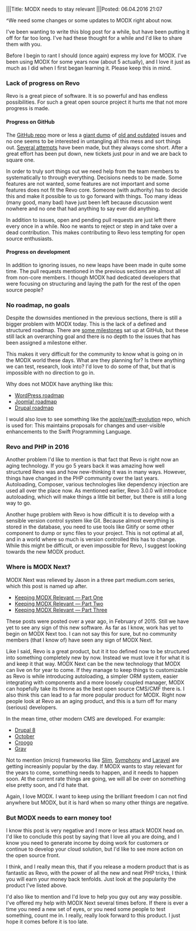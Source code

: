 |||Title: MODX needs to stay relevant
|||Posted: 06.04.2016 21:07

^We need some changes or some updates to MODX right about now.

I've been wanting to write this blog post for a while, but have been putting it off for far too long. I've had these thought for a while and I'd like to share them with you.

Before I begin to rant I should (once again) express my love for MODX. I've been using MODX for some years now (about 5 actually), and I love it just as much as I did when I first began learning it. Please keep this in mind.

### Lack of progress on Revo

Revo is a great piece of software. It is so powerful and has endless possibilities. For such a great open source project it hurts me that not more progress is made.

#### Progress on GitHub

The [GitHub repo](https://optimuscrime.net/github.com/modxcms/revolution) more or less a [giant dump](https://github.com/modxcms/revolution/issues) of [old and outdated](https://github.com/modxcms/revolution/issues?utf8=%E2%9C%93&q=is%3Aissue+is%3Aopen+created%3A%3C2013-04-06) issues and no one seems to be interested in untangling all this mess and sort things out. [Several attempts](https://optimuscrime.net/blog/11-help-modx) have been made, but they always come short. After a great effort has been put down, new tickets just pour in and we are back to square one.

In order to truly sort things out we need help from the team members to systematically to through everything. Decisions needs to be made. Some features are not wanted, some features are not important and some features does not fit the Revo core. Someone (with authority) has to decide this and make it possible to us to go forward with things. Too many ideas (many good, many bad) have just been left because discussion went nowhere and no one that had anything to say ever did anything.

In addition to issues, open and pending pull requests are just left there every once in a while. Noo ne wants to reject or step in and take over a dead contribution. This makes contributing to Revo less tempting for open source enthusiasts.

#### Progress on development

In addition to ignoring issues, no new leaps have been made in quite some time. The pull requests mentioned in the previous sections are almost all from non-core members. I though MODX had dedicated developers that were focusing on structuring and laying the path for the rest of the open source people?

### No roadmap, no goals

Despite the downsides mentioned in the previous sections, there is still a bigger problem with MODX today. This is the lack of a defined and structured roadmap. There are [some milestones](https://github.com/modxcms/revolution/milestones) sat up at GitHub, but these still lack an overarching goal and there is no depth to the issues that has been assigned a milestone either.

This makes it very difficult for the community to know what is going on in the MODX world these days. What are they planning for? Is there anything we can test, research, look into? I'd love to do some of that, but that is impossible with no direction to go in.

Why does not MODX have anything like this:

- [WordPress roadmap](https://wordpress.org/about/roadmap/)
- [Joomla! roadmap](https://developer.joomla.org/cms/roadmap.html)
- [Drupal roadmap](https://www.drupal.org/drupalorg/roadmap)

I would also love to see something like the [apple/swift-evolution](https://github.com/apple/swift-evolution) repo, which is used for:
This maintains proposals for changes and user-visible enhancements to the Swift Programming Language.

### Revo and PHP in 2016

Another problem I'd like to mention is that fact that Revo is right now an aging technology. If you go 5 years back it was amazing how well structured Revo was and how new-thinking it was in many ways. However, things have changed in the PHP community over the last years. Autoloading, Composer, various technologies like dependency injection are used all over the place now. As mentioned earlier, Revo 3.0.0 will introduce autoloading, which will make things a little bit better, but there is still a long way to go.

Another huge problem with Revo is how difficult it is to develop with a sensible version control system like Git. Because almost everything is stored in the database, you need to use tools like Gitify or some other component to dump or sync files to your project. This is not optimal at all, and in a world where so much is version controlled this has to change. While this might be difficult, or even impossible for Revo, I suggest looking towards the new MODX product.

### Where is MODX Next?

MODX Next was relieved by Jason in a three part medium.com series, which this post is named up after.

- [Keeping MODX Relevant — Part One](https://medium.com/@drumshaman/keeping-modx-relevant-part-one-42dc6632f86b#.jh3d9r8k0)
- [Keeping MODX Relevant — Part Two](https://medium.com/@drumshaman/keeping-modx-relevant-part-two-15a37eab5b48#.md3ds36lq)
- [Keeping MODX Relevant — Part Three](https://medium.com/@drumshaman/keeping-modx-relevant-part-three-692f42d2d8b0#.3t18fggu7)

These posts were posted over a year ago, in February of 2015. Still we have yet to see any sign of this new software. As far as I know, work has yet to begin on MODX Next too. I can not say this for sure, but no community members (that I know of) have seen any sign of MODX Next.

Like I said, Revo is a great product, but it it too defined now to be structured into something completely new by now. Instead we must love it for what it is and keep it that way. MODX Next can be the new technology that MODX can live on for year to come. If they manage to keep things to customizable as Revo is while introducing autoloading, a simpler ORM system, easier integrating with components and a more loosely coupled manager, MODX can hopefully take its throne as the best open source CMS/CMF there is. I also think this can lead to a far more popular product for MODX. Right now people look at Revo as an aging product, and this is a turn off for many (serious) developers.

In the mean time, other modern CMS are developed. For example:

- [Drupal 8](https://www.drupal.org/)
- [October](https://octobercms.com/)
- [Croogo](https://croogo.org/)
- [Grav](https://getgrav.org/)

Not to mention (micro) frameworks like [Slim](http://www.slimframework.com/), [Symphony](https://symfony.com/) and [Laravel](https://laravel.com/) are getting increasinly popular by the day.
If MODX wants to stay relevant for the years to come, something needs to happen, and it needs to happen soon. At the current rate things are going, we will all be over on something else pretty soon, and I'd hate that.

Again, I love MODX. I want to keep using the brilliant freedom I can not find anywhere but MODX, but it is hard when so many other things are negative.

### But MODX needs to earn money too!

I know this post is very negative and I more or less attack MODX head on. I'd like to conclude this post by saying that I love all you are doing, and I know you need to generate income by doing work for customers or continue to develop your cloud solution, but I'd like to see more action on the open source front.

I think, and I really mean this, that if you release a modern product that is as fantastic as Revo, with the power of all the new and neat PHP tricks, I think you will earn your money back tenfolds. Just look at the popularity the product I've listed above.

I'd also like to mention and I'd love to help you guy out any way possible. I've offered my help with MODX Next several times before. If there is ever a time you need a new set of eyes, or you need some people to test something, count me in. I really, really look forward to this product. I just hope it comes before it is too late.